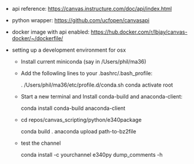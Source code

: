 * api reference:
  https://canvas.instructure.com/doc/api/index.html

* python wrapper:
  https://github.com/ucfopen/canvasapi

* docker image with api enabled:
  https://hub.docker.com/r/lbjay/canvas-docker/~/dockerfile/

* setting up a development environment for osx

  * Install current miniconda (say in /Users/phil/ma36)

  * Add the followling lines to your .bashrc/.bash_profile:

      . /Users/phil/ma36/etc/profile.d/conda.sh
      conda activate root

  * Start a new terminal and Install conda-build and anaconda-client:

     conda install conda-build anaconda-client
      
  * cd repos/canvas_scripting/python/e340package

     conda build .
     anaconda upload path-to-bz2file

  * test the channel

     conda install -c yourchannel e340py
     dump_comments -h


